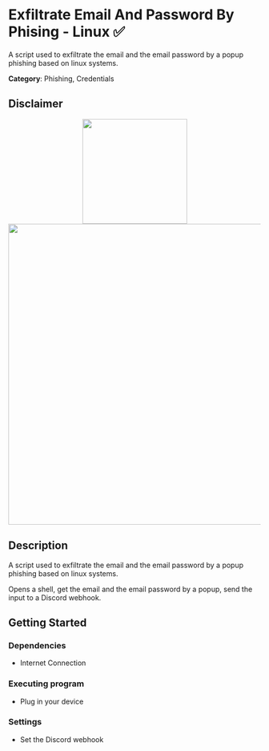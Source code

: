  
# Exfiltrate Email And Password By Phising - Linux ✅

A script used to exfiltrate the email and the email password by a popup phishing based on linux systems.

**Category**: Phishing, Credentials

## Disclaimer
 
<div align=center>

<img src="https://github.com/aleff-github/my-flipper-shits/blob/main/img/gif/flipper_zero%20(15).gif?raw=true" width="209" /><br><img src="https://github.com/aleff-github/my-flipper-shits/blob/main/img/DISCLAIMER.png?raw=true" width="600" />

</div>

## Description

A script used to exfiltrate the email and the email password by a popup phishing based on linux systems.

Opens a shell, get the email and the email password by a popup, send the input to a Discord webhook.

## Getting Started

### Dependencies

* Internet Connection

### Executing program

* Plug in your device

### Settings

* Set the Discord webhook